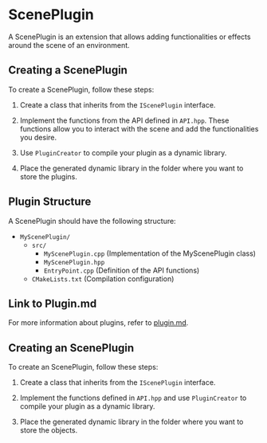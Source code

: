 # ScenePlugin

A ScenePlugin is an extension that allows adding functionalities or effects around the scene of an environment.

## Creating a ScenePlugin

To create a ScenePlugin, follow these steps:

1. Create a class that inherits from the `IScenePlugin` interface.

2. Implement the functions from the API defined in `API.hpp`. These functions allow you to interact with the scene and add the functionalities you desire.

3. Use `PluginCreator` to compile your plugin as a dynamic library.

4. Place the generated dynamic library in the folder where you want to store the plugins.

## Plugin Structure

A ScenePlugin should have the following structure:

- `MyScenePlugin/`
  - `src/`
    - `MyScenePlugin.cpp` (Implementation of the MyScenePlugin class)
    - `MyScenePlugin.hpp`
    - `EntryPoint.cpp` (Definition of the API functions)
  - `CMakeLists.txt` (Compilation configuration)

## Link to Plugin.md

For more information about plugins, refer to [plugin.md](https://github.com/rtipe/Uniti/blob/d83db8477333b3260975e19cee6697aea1c5bf38/Plugins/Plugin.md).

## Creating an ScenePlugin

To create an ScenePlugin, follow these steps:

1. Create a class that inherits from the `IScenePlugin` interface.

2. Implement the functions defined in `API.hpp` and use `PluginCreator` to compile your plugin as a dynamic library.

3. Place the generated dynamic library in the folder where you want to store the objects.
